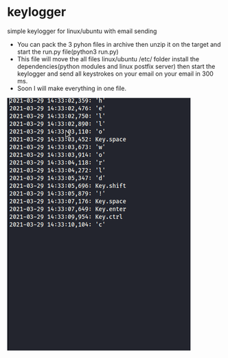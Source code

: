 # keylogger
simple keylogger for linux/ubuntu with email sending
* You can pack the 3 pyhon files in archive then unzip it on the target and start the run.py file(python3 run.py)
* This file will move the all files linux/ubuntu  /etc/ folder install the dependencies(python modules and linux postfix server) then start the keylogger and send all keystrokes on your email on your email in 300 ms.
* Soon I will make everything in one file.

![alt image](keylogger.png)

